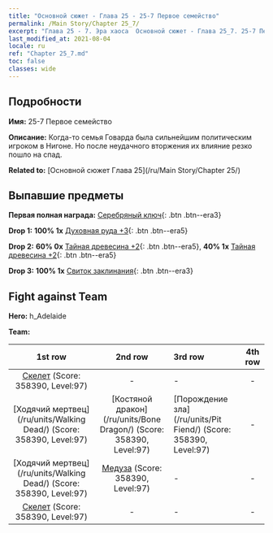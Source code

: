 ```yaml
---
title: "Основной сюжет - Глава 25 - 25-7 Первое семейство"
permalink: /Main Story/Chapter 25_7/
excerpt: "Глава 25 - 7. Эра хаоса  Основной сюжет - Глава 25_7. 25-7 Первое семейство"
last_modified_at: 2021-08-04
locale: ru
ref: "Chapter 25_7.md"
toc: false
classes: wide
---
```


## Подробности

 **Имя:** 25-7 Первое семейство

 **Описание:** Когда-то семья Говарда была сильнейшим политическим игроком в Нигоне. Но после неудачного вторжения их влияние резко пошло на спад.

 **Related to:** [Основной сюжет Глава 25](/ru/Main Story/Chapter 25/)

## Выпавшие предметы

 **Первая полная награда:** [Серебряный ключ](/ItemsRU/con_693/){: .btn .btn--era3}

 **Drop 1:** **100% 1x** [Духовная руда +3](/ItemsRU/mat_82/){: .btn .btn--era5}

 **Drop 2:** **60% 0x** [Тайная древесина +2](/ItemsRU/mat_76/){: .btn .btn--era5}, **40% 1x** [Тайная древесина +2](/ItemsRU/mat_76/){: .btn .btn--era5}

 **Drop 3:** **100% 1x** [Свиток заклинания](/ItemsRU/con_694/){: .btn .btn--era3}


## Fight against Team
 **Hero:** h_Adelaide

 **Team:**


  | 1st row | 2nd row | 3rd row | 4th row |
  |:----:|:----:|:----|:----:|
  | [Скелет](/ru/units/Skeleton/) (Score: 358390, Level:97)  | - | - | - |
  | [Ходячий мертвец](/ru/units/Walking Dead/) (Score: 358390, Level:97)  | [Костяной дракон](/ru/units/Bone Dragon/) (Score: 358390, Level:97)  | [Порождение зла](/ru/units/Pit Fiend/) (Score: 358390, Level:97)  | - |
  | [Ходячий мертвец](/ru/units/Walking Dead/) (Score: 358390, Level:97)  | [Медуза](/ru/units/Medusa/) (Score: 358390, Level:97)  | - | - |
  | [Скелет](/ru/units/Skeleton/) (Score: 358390, Level:97)  | - | - | - |



